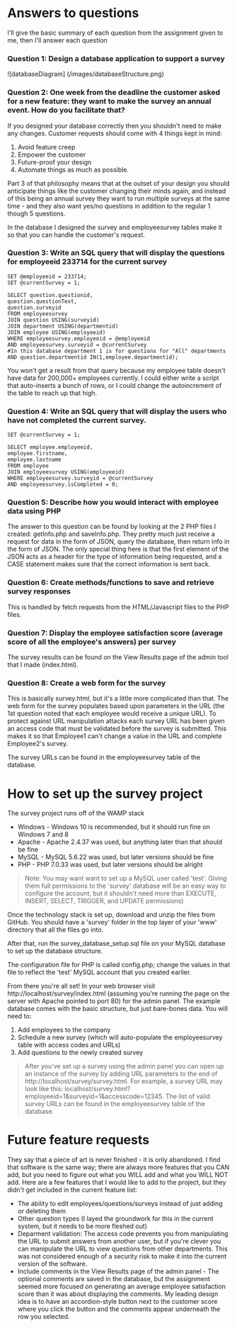 # Answers to questions

I'll give the basic summary of each question from the assignment given to me, then I'll answer each question

### Question 1: Design a database application to support a survey
![databaseDiagram] (/images/databaseStructure.png)

### Question 2: One week from the deadline the customer asked for a new feature: they want to make the survey an annual event. How do you facilitate that?
If you designed your database correctly then you shouldn't need to make any changes. Customer requests should come with 4 things kept in mind:
1. Avoid feature creep
1. Empower the customer
1. Future-proof your design
1. Automate things as much as possible.

Part 3 of that philosophy means that at the outset of your design you should anticipate things like the customer changing their minds again, and instead of this being an annual survey they want to run multiple surveys at the same time - and they also want yes/no questions in addition to the regular 1 though 5 questions.

In the database I designed the survey and employeesurvey tables make it so that you can handle the customer's request.

### Question 3: Write an SQL query that will display the questions for employeeid 233714 for the current survey
```mysql
SET @employeeid = 233714;
SET @currentSurvey = 1;

SELECT question.questionid, 
question.questionText,
question.surveyid
FROM employeesurvey
JOIN question USING(surveyid)
JOIN department USING(departmentid)
JOIN employee USING(employeeid)
WHERE employeesurvey.employeeid = @employeeid
AND employeesurvey.surveyid = @currentSurvey
#In this database department 1 is for questions for "All" departments
AND question.departmentid IN(1,employee.departmentid);
```

You won't get a result from that query because my employee table doesn't have data for 200,000+ employees currently. I could either write a script that auto-inserts a bunch of rows, or I could change the autoincrement of the table to reach up that high.

### Question 4: Write an SQL query that will display the users who have not completed the current survey.
```mysql
SET @currentSurvey = 1;

SELECT employee.employeeid,
employee.firstname,
employee.lastname
FROM employee
JOIN employeesurvey USING(employeeid)
WHERE employeesurvey.surveyid = @currentSurvey
AND employeesurvey.isCompleted = 0;
```

### Question 5: Describe how you would interact with employee data using PHP
The answer to this question can be found by looking at the 2 PHP files I created: getInfo.php and saveInfo.php. They pretty much just receive a request for data in the form of JSON, query the database, then return info in the form of JSON. The only special thing here is that the first element of the JSON acts as a header for the type of information being requested, and a CASE statement makes sure that the correct information is sent back.

### Question 6: Create methods/functions to save and retrieve survey responses
This is handled by fetch requests from the HTML/Javascript files to the PHP files.

### Question 7: Display the employee satisfaction score (average score of all the employee's answers) per survey
The survey results can be found on the View Results page of the admin tool that I made (index.html).

### Question 8: Create a web form for the survey
This is basically survey.html, but it's a little more complicated than that. The web form for the survey populates based upon parameters in the URL (the 1st question noted that each employee would receive a unique URL). To protect against URL manipulation attacks each survey URL has been given an access code that must be validated before the survey is submitted. This makes it so that Employee1 can't change a value in the URL and complete Employee2's survey.

The survey URLs can be found in the employeesurvey table of the database.

# How to set up the survey project
The survey project runs off of the WAMP stack
* Windows - Windows 10 is recommended, but it should run fine on Windows 7 and 8
* Apache - Apache 2.4.37 was used, but anything later than that should be fine
* MySQL - MySQL 5.6.22 was used, but later versions should be fine
* PHP - PHP 7.0.33 was used, but later versions should be alright

>Note: You may want want to set up a MySQL user called 'test'. Giving them full permissions to the 'survey' database will be an easy way to configure the account, but it shouldn't need more than EXECUTE, INSERT, SELECT, TRIGGER, and UPDATE permissions)

Once the technology stack is set up, download and unzip the files from GitHub. You should have a 'survey' folder in the top layer of your 'www' directory that all the files go into.

After that, run the survey_database_setup.sql file on your MySQL database to set up the database structure.

The configuration file for PHP is called config.php; change the values in that file to reflect the 'test' MySQL account that you created earlier.

From there you're all set! In your web browser visit http://localhost/survey/index.html (assuming you're running the page on the server with Apache pointed to port 80) for the admin panel. The example database comes with the basic structure, but just bare-bones data. You will need to:
1. Add employees to the company
1. Schedule a new survey (which will auto-populate the employeesurvey table with access codes and URLs)
1. Add questions to the newly created survey

>After you've set up a survey using the admin panel you can open up an instance of the survey by adding URL parameters to the end of http://localhost/survey/survey.html. For example, a survey URL may look like this: localhost/survey.html?employeeid=1&surveyid=1&accesscode=12345. The list of valid survey URLs can be found in the employeesurvey table of the database.

# Future feature requests
They say that a piece of art is never finished - it is only abandoned. I find that software is the same way; there are always more features that you CAN add, but you need to figure out what you WILL add and what you WILL NOT add. Here are a few features that I would like to add to the project, but they didn't get included in the current feature list:

* The ability to edit employees/questions/surveys instead of just adding or deleting them
* Other question types (I layed the groundwork for this in the current system, but it needs to be more fleshed out)
* Deparment validation: The access code prevents you from manipulating the URL to submit answers from another user, but if you're clever you can manipulate the URL to view questions from other departments. This was not considered enough of a security risk to make it into the current version of the software.
* Include comments in the View Results page of the admin panel - The optional comments are saved in the database, but the assignment seemed more focused on generating an average employee satisfaction score than it was about displaying the comments. My leading design idea is to have an accordion-style button next to the customer score where you click the button and the comments appear underneath the row you selected.
